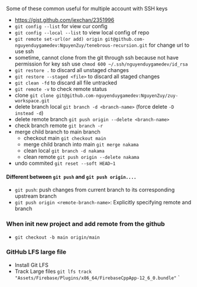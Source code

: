 Some of these common useful for multiple account with SSH keys
- https://gist.github.com/jexchan/2351996
- `git config --list` for view cur config
- `git config --local --list` to view local config of repo
- `git remote set-url(or add) origin git@github.com-nguyenduygamedev:NguyenZuy/tenebrous-recursion.git` for change url to use ssh
- sometime, cannot clone from the git through ssh because not have permission for key ssh use `chmod 600 ~/.ssh/nguyenduygamedev/id_rsa` 
- `git restore .` to discard all unstaged changes
- `git restore --staged <file>` to discard all staged changes
- `git clean -fd` to discard all file untracked
- `git remote -v` to check remote status
- clone `git clone git@github.com-nguyenduygamedev:NguyenZuy/zuy-workspace.git`
- delete branch local `git branch -d <branch-name>` (force delete `-D instead -d`)
- delete remote branch `git push origin --delete <branch-name>`
- check branch remote `git branch -r`
- merge child branch to main branch
	- checkout main `git checkout main`
	- merge child branch into main `git merge nakama`
	- clean local `git branch -d nakama`
	- clean remote `git push origin --delete nakama`
- undo commited `git reset --soft HEAD~1`

#### Different between `git push` and `git push origin....`
- `git push`: push changes from current branch to its corresponding upstream branch
- `git push origin <remote-branch-name>`: Explicitly specifying remote and branch

### When init new project and add remote from the github
- `git checkout -b main origin/main`

### GitHub LFS large file
- Install Git LFS
- Track Large files `git lfs track "Assets/Firebase/Plugins/x86_64/FirebaseCppApp-12_6_0.bundle"` 
`